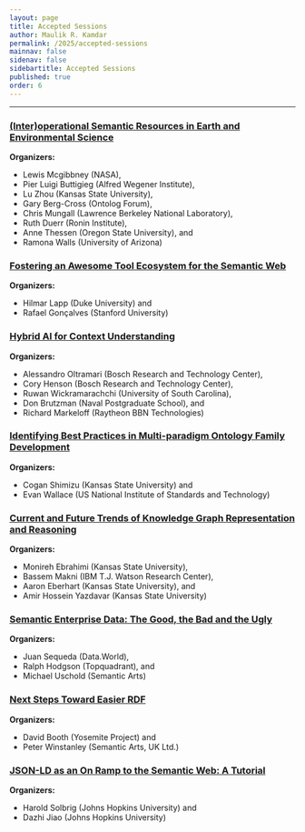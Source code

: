 ```yaml
---
layout: page
title: Accepted Sessions
author: Maulik R. Kamdar
permalink: /2025/accepted-sessions
mainnav: false
sidenav: false
sidebartitle: Accepted Sessions
published: true
order: 6
---
```


----------------------------------------------------------------

### [**(Inter)operational Semantic Resources in Earth and Environmental Science**](https://us2ts.org/2020/program-interoperational-earth-environment-semantics)

**Organizers:**
- Lewis Mcgibbney (NASA),
- Pier Luigi Buttigieg (Alfred Wegener Institute),
- Lu Zhou (Kansas State University),
- Gary Berg-Cross (Ontolog Forum),
- Chris Mungall (Lawrence Berkeley National Laboratory),
- Ruth Duerr (Ronin Institute),
- Anne Thessen (Oregon State University), and
- Ramona Walls (University of Arizona)


### [**Fostering an Awesome Tool Ecosystem for the Semantic Web**](https://us2ts.org/2020/program-tool-ecosystem)

**Organizers:**
- Hilmar Lapp (Duke University) and
- Rafael Gonçalves (Stanford University)


### [**Hybrid AI for Context Understanding**](https://us2ts.org/2020/program-hybrid-ai)

**Organizers:**
- Alessandro Oltramari (Bosch Research and Technology Center),
- Cory Henson (Bosch Research and Technology Center),
- Ruwan Wickramarachchi (University of South Carolina),
- Don Brutzman (Naval Postgraduate School), and
- Richard Markeloff (Raytheon BBN Technologies)


### [**Identifying Best Practices in Multi-paradigm Ontology Family Development**](https://us2ts.org/2020/program-ontology-best-practices)

**Organizers:**
- Cogan Shimizu (Kansas State University) and
- Evan Wallace (US National Institute of Standards and Technology)


### [**Current and Future Trends of Knowledge Graph Representation and Reasoning**](https://us2ts.org/2020/program-current-future-kr-trends)

**Organizers:**
- Monireh Ebrahimi (Kansas State University),
- Bassem Makni (IBM T.J. Watson Research Center),
- Aaron Eberhart (Kansas State University), and
- Amir Hossein Yazdavar (Kansas State University)


### [**Semantic Enterprise Data: The Good, the Bad and the Ugly**](https://us2ts.org/2020/program-enterprise-semantic-data)

**Organizers:**
- Juan Sequeda (Data.World),
- Ralph Hodgson (Topquadrant), and
- Michael Uschold (Semantic Arts)


### [**Next Steps Toward Easier RDF**](https://us2ts.org/2020/program-easier-rdf)

**Organizers:**
- David Booth (Yosemite Project) and
- Peter Winstanley (Semantic Arts, UK Ltd.)


### [**JSON-LD as an On Ramp to the Semantic Web: A Tutorial**](https://us2ts.org/2020/program-jsonld)

**Organizers:**
- Harold Solbrig (Johns Hopkins University) and
- Dazhi Jiao (Johns Hopkins University)
